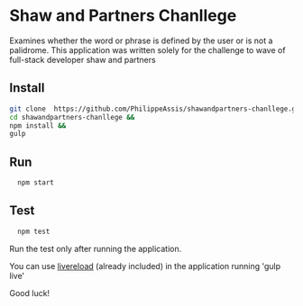 # Shaw and Partners Chanllege
Examines whether the word or phrase is defined by the user or is not a palidrome. This application was written solely for the challenge to wave of full-stack developer shaw and partners

## Install
```bash
git clone  https://github.com/PhilippeAssis/shawandpartners-chanllege.git &&
cd shawandpartners-chanllege &&
npm install &&
gulp
```

## Run
```bash
  npm start
```

## Test
```bash
  npm test
```
Run the test only after running the application.

You can use [livereload](https://github.com/vohof/gulp-livereload) (already included) in the application running 'gulp live'

Good luck!
